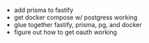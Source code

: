 - add prisma to fastify
- get docker compose w/ postgress working
- glue together fastify, prisma, pg, and docker
- figure out how to get oauth working
